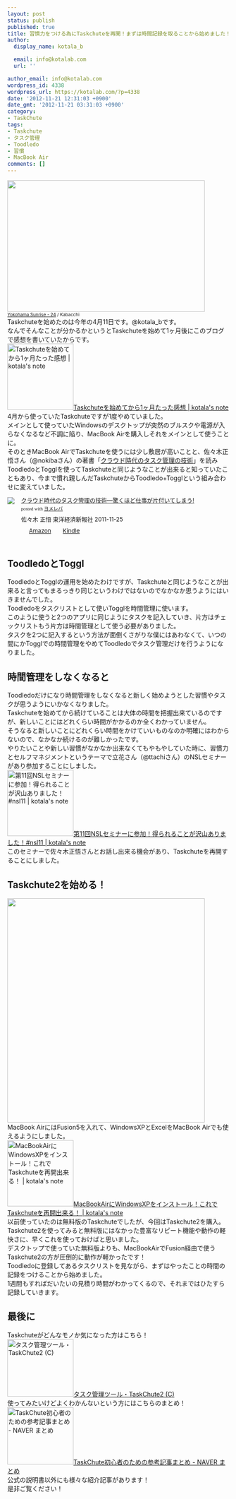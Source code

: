 ```yaml
---
layout: post
status: publish
published: true
title: 習慣力をつける為にTaskchuteを再開！まずは時間記録を取ることから始めました！
author:
  display_name: kotala_b

  email: info@kotalab.com
  url: ''

author_email: info@kotalab.com
wordpress_id: 4338
wordpress_url: https://kotalab.com/?p=4338
date: '2012-11-21 12:31:03 +0900'
date_gmt: '2012-11-21 03:31:03 +0900'
category:
- TaskChute
tags:
- Taskchute
- タスク管理
- Toodledo
- 習慣
- MacBook Air
comments: []
---
```

<p><a href="https://kotalab.com/wp-content/uploads/taskchute_121121.jpg" target="_blank"><img src="https://kotalab.com/wp-content/uploads/taskchute_121121-448x298.jpg" alt="" title="taskchute_121121" width="448" height="298" class="alignnone size-large wp-image-4342" /></a><br />
<span style="font-size:10px;"><a href="https://www.flickr.com/photos/kabacchi/4253256546/" target="_blank">Yokohama Sunrise - 24</a> / Kabacchi</span><br />
Taskchuteを始めたのは今年の4月11日です。@kotala_bです。<br />
なんでそんなことが分かるかというとTaskchuteを始めて1ヶ月後にこのブログで感想を書いていたからです。<br />
<a href="https://kotalab.com/taskchute-1month" target="_blank"><img  class="alignleft" src="https://kotalab.com/wp-content/uploads/cal.jpg" alt="Taskchuteを始めてから1ヶ月たった感想 | kotala's note" width="150" /></a><a href="https://kotalab.com/taskchute-1month" target="_blank">Taskchuteを始めてから1ヶ月たった感想 | kotala's note</a><br style="clear:both;" />4月から使っていたTaskchuteですが1度やめていました。<br />
メインとして使っていたWindowsのデスクトップが突然のブルスクや電源が入らなくなるなど不調に陥り、MacBook Airを購入しそれをメインとして使うことに。<br />
そのときMacBook AirでTaskchuteを使うには少し敷居が高いことと、佐々木正悟さん（@nokibaさん）の著書「<a href="https://www.amazon.co.jp/exec/obidos/asin/4492580948/same-22/" rel="nofollow" name="booklink" target="_blank">クラウド時代のタスク管理の技術</a>」を読みToodledoとTogglを使ってTaskchuteと同じようなことが出来ると知っていたこともあり、今まで慣れ親しんだTaskchuteからToodledo+Togglという組み合わせに変えていました。</p>
<div class="booklink-box" style="text-align:left;padding-bottom:20px;font-size:small;/zoom: 1;overflow: hidden;">
<div class="booklink-image" style="float:left;margin:0 15px 10px 0;"><a href="https://www.amazon.co.jp/exec/obidos/asin/4492580948/same-22/" name="booklink" rel="nofollow" target="_blank"><img src="https://images-fe.ssl-images-amazon.com/images/I/41Uk63c9VWL._SL160_.jpg" style="border: none;" /></a></div>
<div class="booklink-info" style="line-height:120%;/zoom: 1;overflow: hidden;">
<div class="booklink-name" style="margin-bottom:10px;line-height:120%"><a href="https://www.amazon.co.jp/exec/obidos/asin/4492580948/same-22/" rel="nofollow" name="booklink" target="_blank">クラウド時代のタスク管理の技術―驚くほど仕事が片付いてしまう!</a>
<div class="booklink-powered-date" style="font-size:8pt;margin-top:5px;font-family:verdana;line-height:120%">posted with <a href="https://yomereba.com" target="_blank">ヨメレバ</a></div>
</div>
<div class="booklink-detail" style="margin-bottom:5px;">佐々木 正悟 東洋経済新報社 2011-11-25    </div>
<div class="booklink-link2" style="margin-top:10px;">
<div class="shoplinkamazon" style="display:inline;margin-right:5px;background: url('https://img.yomereba.com/tam_y.gif') 0 0 no-repeat;padding: 2px 0 2px 18px;white-space: nowrap;"><a href="https://www.amazon.co.jp/exec/obidos/asin/4492580948/same-22/" rel="nofollow" target="_blank" title="アマゾン" >Amazon</a></div>
<div class="shoplinkkindle" style="display:inline;margin-right:5px;background: url('https://img.yomereba.com/tam_y.gif') 0 0 no-repeat;padding: 2px 0 2px 18px;white-space: nowrap;"><a href="https://www.amazon.co.jp/exec/obidos/ASIN/B009E5JT8Q/same-22/" rel="nofollow" target="_blank" >Kindle</a></div>
</div>
</div>
<div class="booklink-footer" style="clear: left"></div>
</div>
<!--more-->
<h2>ToodledoとToggl</h2>
<p>ToodledoとTogglの運用を始めたわけですが、Taskchuteと同じようなことが出来ると言ってもまるっきり同じというわけではないのでなかなか思うようにはいきませんでした。<br />
Toodledoをタスクリストとして使いTogglを時間管理に使います。<br />
このように使うと2つのアプリに同じようにタスクを記入していき、片方はチェックリストもう片方は時間管理として使う必要がありました。<br />
タスクを2つに記入するという方法が面倒くさがりな僕にはあわなくて、いつの間にかTogglでの時間管理をやめてToodledoでタスク管理だけを行うようになりました。</p>
<h2>時間管理をしなくなると</h2>
<p>Toodledoだけになり時間管理をしなくなると新しく始めようとした習慣やタスクが思うようにいかなくなりました。<br />
Taskchuteを始めてから続けていることは大体の時間を把握出来ているのですが、新しいことにはどれくらい時間がかかるのか全くわかっていません。<br />
そうなると新しいことにどれくらい時間をかけていいものなのか明確にはわからないので、なかなか続けるのが難しかったです。<br />
やりたいことや新しい習慣がなかなか出来なくてもやもやしていた時に、習慣力とセルフマネジメントというテーマで立花さん（@ttachiさん）のNSLセミナーがあり参加することにしました。<br />
<a href="https://kotalab.com/nsl-11th" target="_blank"><img  class="alignleft" src="https://kotalab.com/wp-content/uploads/nsl11_20121118_01-448x336.jpg" alt="第11回NSLセミナーに参加！得られることが沢山ありました！#nsl11 | kotala's note" width="150" /></a><a href="https://kotalab.com/nsl-11th" target="_blank">第11回NSLセミナーに参加！得られることが沢山ありました！#nsl11 | kotala's note</a><br style="clear:both;" />このセミナーで佐々木正悟さんとお話し出来る機会があり、Taskchuteを再開することにしました。</p>
<h2>Taskchute2を始める！</h2>
<p><a href="https://kotalab.com/wp-content/uploads/taskchute_121121_01.jpg" target="_blank"><img src="https://kotalab.com/wp-content/uploads/taskchute_121121_01-448x508.jpg" alt="" title="taskchute_121121_01" width="448" height="508" class="alignnone size-large wp-image-4340" /></a><br />
MacBook AirにはFusion5を入れて、WindowsXPとExcelをMacBook Airでも使えるようにしました。<br />
<a href="https://kotalab.com/macbook-air-winxp" target="_blank"><img  class="alignleft" src="https://kotalab.com/wp-content/uploads/fusion5_20121119-448x336.jpg" alt="MacBookAirにWindowsXPをインストール！これでTaskchuteを再開出来る！ | kotala's note" width="150" /></a><a href="https://kotalab.com/macbook-air-winxp" target="_blank">MacBookAirにWindowsXPをインストール！これでTaskchuteを再開出来る！ | kotala's note</a><br style="clear:both;" />以前使っていたのは無料版のTaskchuteでしたが、今回はTaskchute2を購入。<br />
Taskchute2を使ってみると無料版にはなかった豊富なリピート機能や動作の軽快さに、早くこれを使っておけばと思いました。<br />
デスクトップで使っていた無料版よりも、MacBookAirでFusion経由で使うTaskchute2の方が圧倒的に動作が軽かったです！<br />
Toodledoに登録してあるタスクリストを見ながら、まずはやったことの時間の記録をつけることから始めました。<br />
1週間もすればだいたいの見積り時間がわかってくるので、それまではひたすら記録していきます。</p>
<h2>最後に</h2>
<p>Taskchuteがどんなモノか気になった方はこちら！<br />
<a href="https://55auto.biz/cyblog/touroku/taskchute2c.htm" target="_blank"><img  class="alignleft" src="https://capture.heartrails.com/150x130?https://55auto.biz/cyblog/touroku/taskchute2c.htm" alt="タスク管理ツール・TaskChute2 (C)" width="150" height="130" /></a><a href="https://55auto.biz/cyblog/touroku/taskchute2c.htm" target="_blank">タスク管理ツール・TaskChute2 (C)</a><a href="https://b.hatena.ne.jp/entry/https://55auto.biz/cyblog/touroku/taskchute2c.htm" target="_blank"><img border="0" src="https://b.hatena.ne.jp/entry/image/https://55auto.biz/cyblog/touroku/taskchute2c.htm" alt="" /></a><br style="clear:both;" />使ってみたいけどよくわかんないという方にはこちらのまとめ！<br />
<a href="https://matome.naver.jp/odai/2132957287079245101" target="_blank"><img  class="alignleft" src="https://capture.heartrails.com/150x130?https://matome.naver.jp/odai/2132957287079245101" alt="TaskChute初心者のための参考記事まとめ - NAVER まとめ" width="150" height="130" /></a><a href="https://matome.naver.jp/odai/2132957287079245101" target="_blank">TaskChute初心者のための参考記事まとめ - NAVER まとめ</a><a href="https://b.hatena.ne.jp/entry/https://matome.naver.jp/odai/2132957287079245101" target="_blank"><img border="0" src="https://b.hatena.ne.jp/entry/image/https://matome.naver.jp/odai/2132957287079245101" alt="" /></a><br style="clear:both;" />公式の説明書以外にも様々な紹介記事があります！<br />
是非ご覧ください！</p>
